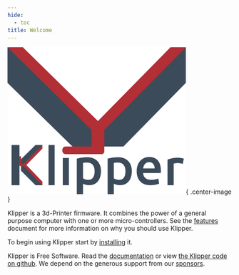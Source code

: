 ```yaml
---
hide:
  - toc
title: Welcome
---
```


![](img/klipper-logo.png){ .center-image }

Klipper is a 3d-Printer firmware. It combines the power of a general
purpose computer with one or more micro-controllers. See the
[features](Features.md) document for more information on why you
should use Klipper.

To begin using Klipper start by [installing](Installation.md) it.

Klipper is Free Software. Read the [documentation](Overview.md) or
view [the Klipper code on github](https://github.com/Klipper3d/klipper).
We depend on the generous support from our [sponsors](Sponsors.md).
